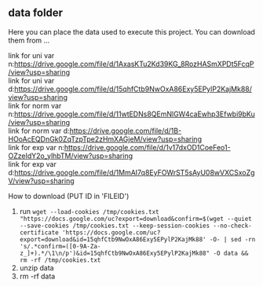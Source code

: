 ## data folder

Here you can place the data used to execute this project. You can download them from ...

link for uni var n:https://drive.google.com/file/d/1AxasKTu2Kd39KG_8RozHASmXPDt5FcqP/view?usp=sharing  
link for uni var d:https://drive.google.com/file/d/15qhfCtb9NwOxA86Exy5EPylP2KajMk88/view?usp=sharing  
link for norm var n:https://drive.google.com/file/d/11wtEDNs8QEmNlGW4caEwhp3Efwbi9bKu/view?usp=sharing  
link for norm var d:https://drive.google.com/file/d/1B-HOoAcEQDnGk0ZqTzpTpe2zHmXAGjeM/view?usp=sharing  
link for exp var n:https://drive.google.com/file/d/1v17dxOD1CoeFeo1-OZzeIdY2o_ylhbTM/view?usp=sharing  
link for exp var d:https://drive.google.com/file/d/1MmAI7q8EyFOWrST5sAyU08wVXCSxoZgV/view?usp=sharing  

How to download (PUT ID in 'FILEID')
1. run ```wget --load-cookies /tmp/cookies.txt "https://docs.google.com/uc?export=download&confirm=$(wget --quiet --save-cookies /tmp/cookies.txt --keep-session-cookies --no-check-certificate 'https://docs.google.com/uc?export=download&id=15qhfCtb9NwOxA86Exy5EPylP2KajMk88' -O- | sed -rn 's/.*confirm=([0-9A-Za-z_]+).*/\1\n/p')&id=15qhfCtb9NwOxA86Exy5EPylP2KajMk88" -O data && rm -rf /tmp/cookies.txt ```
2. unzip data
3. rm -rf data

